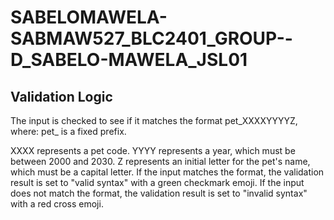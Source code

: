 # SABELOMAWELA-SABMAW527_BLC2401_GROUP--D_SABELO-MAWELA_JSL01
## Validation Logic

The input is checked to see if it matches the format pet_XXXXYYYYZ, where:
pet_ is a fixed prefix.

XXXX represents a pet code.
YYYY represents a year, which must be between 2000 and 2030.
Z represents an initial letter for the pet's name, which must be a capital letter.
If the input matches the format, the validation result is set to "valid syntax" with a green checkmark emoji.
If the input does not match the format, the validation result is set to "invalid syntax" with a red cross emoji.
